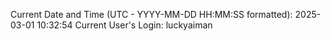 Current Date and Time (UTC - YYYY-MM-DD HH:MM:SS formatted): 2025-03-01 10:32:54
Current User's Login: luckyaiman
